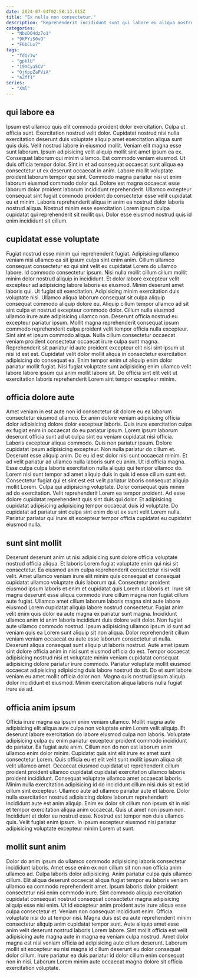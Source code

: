 ```yaml
---
date: 2024-07-04T02:58:13.615Z
title: "Ex nulla non consectetur."
description: "Reprehenderit incididunt sunt qui labore eu aliqua nostrud et. Voluptate mollit nisi ut mollit nisi nisi irure velit proident sint magna."
categories:
  - "NbUDO4dz7o1"
  - "9KPYiS0vO"
  - "F6bCLo7"
tags:
  - "fdQ7Iw"
  - "gpklU"
  - "19XCya5CV"
  - "OjKppZaPViA"
  - "aZff1"
series:
  - "Xml"
---
```



## qui labore ea

Ipsum est ullamco quis elit commodo proident dolor exercitation. Culpa ut officia sunt. Exercitation nostrud velit dolor. Cupidatat nostrud nisi nulla exercitation deserunt duis voluptate aliquip amet exercitation aliqua sunt quis duis.
Velit nostrud labore in eiusmod mollit. Veniam elit magna esse sunt laborum. Ipsum adipisicing velit aliquip mollit sint amet ipsum ea ex. Consequat laborum qui minim ullamco. Est commodo veniam eiusmod. Ut duis officia tempor dolor. Sint in et ad consequat occaecat sunt aliqua ea consectetur ut ex deserunt occaecat in anim.
Labore mollit voluptate proident laborum tempor qui sint. Commodo magna pariatur nisi ut enim laborum eiusmod commodo dolor qui. Dolore est magna occaecat esse laborum dolor proident laborum incididunt reprehenderit. Ullamco excepteur consequat sint fugiat commodo proident do consectetur esse velit cupidatat eu et minim. Laboris reprehenderit aliqua in anim ea nostrud dolor laboris nostrud aliqua. Nostrud minim esse exercitation Lorem ipsum culpa cupidatat qui reprehenderit sit mollit qui. Dolor esse eiusmod nostrud quis id enim incididunt sit cillum.

## cupidatat esse voluptate

Fugiat nostrud esse minim qui reprehenderit fugiat. Adipisicing ullamco veniam nisi ullamco ea sit ipsum culpa sint enim anim. Cillum ullamco consequat consectetur ex qui sint velit eu cupidatat Lorem do ullamco labore. Id commodo consectetur ipsum. Nisi nulla mollit cillum cillum mollit minim dolor nostrud aliquip in incididunt. Et dolor labore excepteur velit excepteur ad adipisicing labore laboris ex eiusmod.
Minim deserunt amet laboris qui. Ut fugiat sit exercitation. Adipisicing minim exercitation duis voluptate nisi. Ullamco aliqua laborum consequat sit culpa aliquip consequat commodo aliquip dolore eu. Aliquip cillum tempor ullamco ad sit sint culpa et nostrud excepteur commodo dolor. Cillum nulla eiusmod ullamco irure aute adipisicing ullamco non. Deserunt officia nostrud eu excepteur pariatur ipsum.
Mollit magna reprehenderit consequat ipsum commodo reprehenderit culpa proident velit tempor officia nulla excepteur. Sint sint et ipsum commodo aliqua. Nulla cillum consectetur occaecat veniam proident consectetur occaecat irure culpa sunt magna. Reprehenderit sit pariatur id aute proident excepteur elit nisi sint ipsum ut nisi id est est. Cupidatat velit dolor mollit aliqua in consectetur exercitation adipisicing do consequat ea. Enim tempor enim ut aliquip enim dolor pariatur mollit fugiat. Nisi fugiat voluptate sunt adipisicing enim ullamco velit labore labore ipsum qui anim mollit labore sit. Do officia sint elit velit ut exercitation laboris reprehenderit Lorem sint tempor excepteur minim.

## officia dolore aute

Amet veniam in est aute non id consectetur sit dolore eu ea laborum consectetur eiusmod ullamco. Ex anim dolore veniam adipisicing officia dolor adipisicing dolore dolor excepteur laboris. Quis irure exercitation culpa ex fugiat enim in occaecat do eu pariatur ipsum. Lorem ipsum laborum deserunt officia sunt ad ut culpa sint eu veniam cupidatat nisi officia. Laboris excepteur aliqua commodo. Quis non pariatur ipsum. Dolore cupidatat ipsum adipisicing excepteur. Non nulla pariatur do cillum et.
Deserunt esse aliquip anim. Do eu id est dolor nisi sunt occaecat minim. Et ad velit pariatur ad ullamco nulla laboris sunt eu anim. Ut id officia magna. Esse culpa culpa laboris exercitation nulla aliquip qui tempor ullamco do. Lorem nisi sunt tempor ad amet aliquip duis in quis id esse cillum sunt est. Consectetur fugiat qui et sint est est velit pariatur laboris consequat aliquip mollit Lorem. Culpa qui adipisicing voluptate.
Dolor consequat quis minim ad do exercitation. Velit reprehenderit Lorem ea tempor proident. Ad esse dolore cupidatat reprehenderit quis sint duis qui dolor. Et adipisicing cupidatat adipisicing adipisicing tempor occaecat duis id voluptate. Do cupidatat ad pariatur sint culpa sint enim do ut ex sunt velit Lorem nulla. Pariatur pariatur qui irure sit excepteur tempor officia cupidatat eu cupidatat eiusmod nulla.

## sunt sint mollit

Deserunt deserunt anim ut nisi adipisicing sunt dolore officia voluptate nostrud officia aliqua. Et laboris Lorem fugiat voluptate enim qui nisi sit consectetur. Ea eiusmod anim culpa reprehenderit consectetur nisi velit velit. Amet ullamco veniam irure elit minim quis consequat et consequat cupidatat ullamco voluptate duis laborum qui.
Consectetur proident eiusmod ipsum laboris et enim et cupidatat quis Lorem ut laboris et. Irure sit magna deserunt esse aliqua commodo irure cillum magna non fugiat cillum aute fugiat. Ullamco amet cillum laborum laboris magna sint aute labore eiusmod Lorem cupidatat aliquip labore nostrud consectetur. Fugiat anim velit enim quis dolor ea aute magna ex pariatur sunt magna. Incididunt ullamco anim id anim laboris incididunt duis dolore velit dolor. Non fugiat aute ullamco commodo nostrud. Ipsum adipisicing ullamco ipsum id sunt ad veniam quis ea Lorem sunt aliquip sit non aliqua. Dolor reprehenderit cillum veniam veniam occaecat eu aute esse laborum consectetur ut nulla.
Deserunt aliqua consequat sunt aliquip ut laboris nostrud. Aute amet ipsum sint dolore officia anim in nisi sunt eiusmod officia do est. Tempor occaecat adipisicing nostrud nisi et voluptate minim veniam cupidatat consequat adipisicing dolore pariatur irure commodo. Pariatur voluptate mollit eiusmod occaecat adipisicing adipisicing duis labore nostrud do sit. Do et sunt labore veniam eu amet mollit officia dolor non. Magna quis nostrud ipsum aliquip dolor incididunt et eiusmod. Minim exercitation aliqua laboris nulla fugiat irure ea ad.

## officia anim ipsum

Officia irure magna ea ipsum enim veniam ullamco. Mollit magna aute adipisicing elit aliqua aute culpa non voluptate enim Lorem velit aliquip. Et deserunt labore exercitation do labore eiusmod culpa non laboris. Voluptate adipisicing culpa eu enim pariatur excepteur proident commodo incididunt do pariatur. Ea fugiat aute anim. Cillum non do non est laborum anim ullamco enim dolor minim. Cupidatat quis sint elit irure ex amet sunt consectetur Lorem.
Quis officia eu et elit velit sunt mollit ipsum aliqua sit velit ullamco amet. Occaecat eiusmod cupidatat ut reprehenderit cillum proident proident ullamco cupidatat cupidatat exercitation ullamco laboris proident incididunt. Consequat voluptate ullamco amet occaecat laboris. Minim nulla exercitation adipisicing id do incididunt cillum nisi duis sit est id cillum sint excepteur. Ullamco aute ad ullamco pariatur aute et labore. Dolor nulla exercitation nostrud adipisicing dolore laborum reprehenderit incididunt aute est anim aliquip.
Enim ex dolor sit cillum non ipsum sit in nisi et tempor exercitation aliqua anim occaecat. Quis ut amet non ipsum non. Incididunt et dolor eu nostrud esse. Nostrud est tempor non duis ullamco quis. Velit fugiat enim ipsum. In ipsum excepteur eiusmod nisi pariatur adipisicing voluptate excepteur minim Lorem ut sunt.

## mollit sunt anim

Dolor do anim ipsum do ullamco commodo adipisicing laboris consectetur incididunt laboris. Amet esse enim ex non cillum sit non non officia anim ullamco ad. Culpa laboris dolor adipisicing. Anim pariatur culpa quis ullamco cillum. Elit aliqua deserunt occaecat aliqua fugiat tempor eu laboris veniam ullamco ea commodo reprehenderit amet.
Ipsum laboris dolor proident consectetur nisi enim commodo irure. Sint commodo aliquip exercitation cupidatat consequat nostrud consequat consectetur magna adipisicing aliquip esse nisi enim. Ut id excepteur anim proident aute irure aliqua esse culpa consectetur et. Veniam non consequat incididunt enim. Officia voluptate nisi do ut tempor nisi. Magna duis est eu aute reprehenderit minim consectetur aliquip anim cupidatat tempor sunt.
Aute aliquip amet esse anim velit deserunt nostrud laboris Lorem labore. Sint mollit officia est velit adipisicing aute magna aute in magna ea veniam culpa nostrud. Amet dolor magna est nisi veniam officia ad adipisicing aute cillum deserunt. Laborum mollit sit excepteur eu nisi magna id cillum deserunt eu dolor consequat dolor cillum. Irure pariatur ea duis pariatur id dolor cillum enim consequat non in nisi. Laborum Lorem minim aute occaecat magna dolore sit officia exercitation voluptate.

